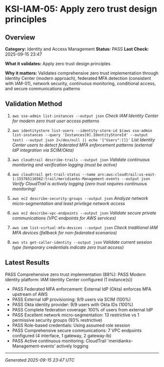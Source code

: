 # KSI-IAM-05: Apply zero trust design principles

## Overview

**Category:** Identity and Access Management
**Status:** PASS
**Last Check:** 2025-09-15 23:47

**What it validates:** Apply zero trust design principles

**Why it matters:** Validates comprehensive zero trust implementation through Identity Center (modern approach), federated MFA detection (consistent with IAM-01), network security, continuous monitoring, conditional access, and secure communications patterns

## Validation Method

1. `aws sso-admin list-instances --output json`
   *Check IAM Identity Center for modern zero trust user access patterns*

2. `aws identitystore list-users --identity-store-id $(aws sso-admin list-instances --query 'Instances[0].IdentityStoreId' --output text) --output json 2>/dev/null || echo '{"Users":[]}'`
   *List Identity Center users to detect federated MFA enforcement patterns (external IdP integration via SCIM/Okta)*

3. `aws cloudtrail describe-trails --output json`
   *Validate continuous monitoring and verification logging (must be active)*

4. `aws cloudtrail get-trail-status --name arn:aws:cloudtrail:us-east-1:155765116562:trail/meridianks-Management-events --output json`
   *Verify CloudTrail is actively logging (zero trust requires continuous monitoring)*

5. `aws ec2 describe-security-groups --output json`
   *Analyze network micro-segmentation and least privilege network access*

6. `aws ec2 describe-vpc-endpoints --output json`
   *Validate secure private communications (VPC endpoints for AWS services)*

7. `aws iam list-virtual-mfa-devices --output json`
   *Check traditional IAM MFA devices (fallback for non-federated scenarios)*

8. `aws sts get-caller-identity --output json`
   *Validate current session type (temporary credentials indicate zero trust access)*

## Latest Results

PASS Comprehensive zero trust implementation (88%): PASS Modern identity platform: IAM Identity Center configured (1 instance(s))
- PASS Federated MFA enforcement: External IdP (Okta) enforces MFA upstream of AWS
- PASS External IdP provisioning: 9/9 users via SCIM (100%)
- PASS Okta identity provider: 9/9 users with Okta IDs (100%)
- PASS Complete federation coverage: 100% of users from external IdP
- PASS Excellent network micro-segmentation: 13 restrictive vs 1 permissive security groups (93% restrictive)
- PASS Role-based credentials: Using assumed role session
- PASS Comprehensive secure communications: 7 VPC endpoints configured (4 interface, 1 gateway, 2 gateway-lb)
- PASS Active continuous monitoring: CloudTrail 'meridianks-Management-events' actively logging

---
*Generated 2025-09-15 23:47 UTC*